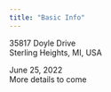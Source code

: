```yaml
---
title: "Basic Info"
---
```


35817 Doyle Drive<br />
Sterling Heights, MI, USA 

June 25, 2022<br />
More details to come